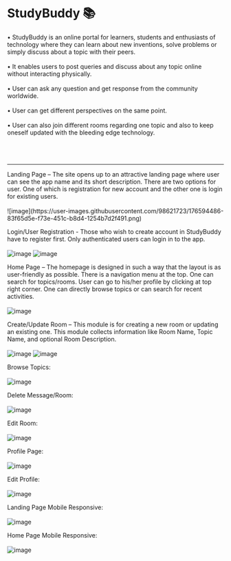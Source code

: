 # StudyBuddy 📚

•	StudyBuddy is an online portal for learners, students and enthusiasts of technology where they can learn about new inventions, solve problems or simply discuss about a topic with their peers.<br><br>
•	It enables users to post queries and discuss about any topic online without interacting physically.<br><br>
•	User can ask any question and get response from the community worldwide.<br><br>
•	User can get different perspectives on the same point.<br><br>
•	User can also join different rooms regarding one topic and also to keep oneself updated with the bleeding edge technology.<br><br>
<br><br>
<hr>
Landing Page – The site opens up to an attractive landing page where user can see the app name and its short description. There are two options for user. One of which is registration for new account and the other one is login for existing users.<br><br>
![image](https://user-images.githubusercontent.com/98621723/176594486-83f65d5e-f73e-451c-b8d4-1254b7d2f491.png)

Login/User Registration - Those who wish to create account in StudyBuddy have to register first. Only authenticated users can login in to the app.<br><br>
![image](https://user-images.githubusercontent.com/98621723/176594520-9ae537f1-0b70-44b6-8be6-4e9a79b7f43f.png)
![image](https://user-images.githubusercontent.com/98621723/176594557-ccecd922-a6c6-41b8-90f2-97d4de84069a.png)

Home Page – The homepage is designed in such a way that the layout is as user-friendly as possible. There is a navigation menu at the top. One can search for topics/rooms. User can go to his/her profile by clicking at top right corner. One can directly browse topics or can search for recent activities.  <br><br>
![image](https://user-images.githubusercontent.com/98621723/176594537-aaf638f9-49b1-4d6c-af45-88461b453473.png)

Create/Update Room – This module is for creating a new room or updating an existing one. This module collects information like Room Name, Topic Name, and optional Room Description.<br><br>
![image](https://user-images.githubusercontent.com/98621723/176594601-b3de9e61-f8b4-4753-bd62-eb5270300431.png)
![image](https://user-images.githubusercontent.com/98621723/176594648-13a87169-1088-4eda-9075-606829415334.png)

Browse Topics:<br><br>
![image](https://user-images.githubusercontent.com/98621723/176594773-e2d20ab9-da25-4aee-bad2-2a2a43eb10f7.png)

Delete Message/Room:<br><br>
![image](https://user-images.githubusercontent.com/98621723/176594795-702e4079-e727-4aea-8f7a-bca5c3876cf5.png)

Edit Room:<br><br>
![image](https://user-images.githubusercontent.com/98621723/176594818-0bb867de-4ff9-45bc-a1f1-bae239ec1b0b.png)

Profile Page:<br><br>
![image](https://user-images.githubusercontent.com/98621723/176594838-62c1541b-5727-4c46-9802-9e2b4a12176d.png)

Edit Profile:<br><br>
 ![image](https://user-images.githubusercontent.com/98621723/176594851-0ee474a9-692c-4f11-881b-7009818b0b64.png)

Landing Page Mobile Responsive:<br><br>
![image](https://user-images.githubusercontent.com/98621723/176594865-2f4560e8-0f49-4cf8-98f8-00f0e96b4c6c.png)

Home Page Mobile Responsive:<br><br>
![image](https://user-images.githubusercontent.com/98621723/176594880-6ebf72bf-c988-4f22-b754-1a8154015082.png)





